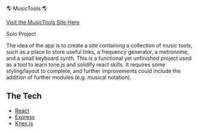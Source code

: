 🌎 MusicTools 🌎

[Visit the MusicTools Site Here](http://music-tools.devacademy.nz/)

Solo Project

The idea of the app is to create a site containing a collection of music tools, such as a place to store useful links, a frequency generator, a metronome, and a small keyboard synth. This is a functional yet unfinished project used as a tool to learn tone.js and solidify react skills. It requires some styling/layout to complete, and further improvements could include the addition of further modules (e.g. musical notation).

## The Tech

* [React](https://reactjs.org/docs/getting-started.html)
* [Express](https://expressjs.com/en/api.html)
* [Knex.js](https://knexjs.org/)
